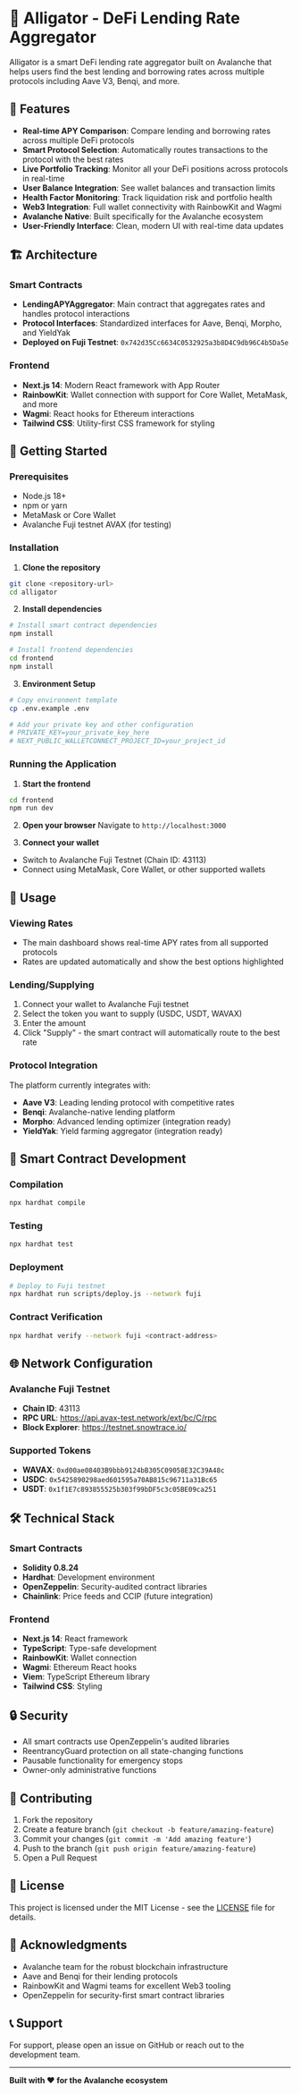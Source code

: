 # 🐊 Alligator - DeFi Lending Rate Aggregator

Alligator is a smart DeFi lending rate aggregator built on Avalanche that helps users find the best lending and borrowing rates across multiple protocols including Aave V3, Benqi, and more.

## 🌟 Features

- **Real-time APY Comparison**: Compare lending and borrowing rates across multiple DeFi protocols
- **Smart Protocol Selection**: Automatically routes transactions to the protocol with the best rates
- **Live Portfolio Tracking**: Monitor all your DeFi positions across protocols in real-time
- **User Balance Integration**: See wallet balances and transaction limits
- **Health Factor Monitoring**: Track liquidation risk and portfolio health
- **Web3 Integration**: Full wallet connectivity with RainbowKit and Wagmi
- **Avalanche Native**: Built specifically for the Avalanche ecosystem
- **User-Friendly Interface**: Clean, modern UI with real-time data updates

## 🏗️ Architecture

### Smart Contracts
- **LendingAPYAggregator**: Main contract that aggregates rates and handles protocol interactions
- **Protocol Interfaces**: Standardized interfaces for Aave, Benqi, Morpho, and YieldYak
- **Deployed on Fuji Testnet**: `0x742d35Cc6634C0532925a3b8D4C9db96C4b5Da5e`

### Frontend
- **Next.js 14**: Modern React framework with App Router
- **RainbowKit**: Wallet connection with support for Core Wallet, MetaMask, and more
- **Wagmi**: React hooks for Ethereum interactions
- **Tailwind CSS**: Utility-first CSS framework for styling

## 🚀 Getting Started

### Prerequisites
- Node.js 18+ 
- npm or yarn
- MetaMask or Core Wallet
- Avalanche Fuji testnet AVAX (for testing)

### Installation

1. **Clone the repository**
```bash
git clone <repository-url>
cd alligator
```

2. **Install dependencies**
```bash
# Install smart contract dependencies
npm install

# Install frontend dependencies
cd frontend
npm install
```

3. **Environment Setup**
```bash
# Copy environment template
cp .env.example .env

# Add your private key and other configuration
# PRIVATE_KEY=your_private_key_here
# NEXT_PUBLIC_WALLETCONNECT_PROJECT_ID=your_project_id
```

### Running the Application

1. **Start the frontend**
```bash
cd frontend
npm run dev
```

2. **Open your browser**
Navigate to `http://localhost:3000`

3. **Connect your wallet**
- Switch to Avalanche Fuji Testnet (Chain ID: 43113)
- Connect using MetaMask, Core Wallet, or other supported wallets

## 📱 Usage

### Viewing Rates
- The main dashboard shows real-time APY rates from all supported protocols
- Rates are updated automatically and show the best options highlighted

### Lending/Supplying
1. Connect your wallet to Avalanche Fuji testnet
2. Select the token you want to supply (USDC, USDT, WAVAX)
3. Enter the amount
4. Click "Supply" - the smart contract will automatically route to the best rate

### Protocol Integration
The platform currently integrates with:
- **Aave V3**: Leading lending protocol with competitive rates
- **Benqi**: Avalanche-native lending platform
- **Morpho**: Advanced lending optimizer (integration ready)
- **YieldYak**: Yield farming aggregator (integration ready)

## 🔧 Smart Contract Development

### Compilation
```bash
npx hardhat compile
```

### Testing
```bash
npx hardhat test
```

### Deployment
```bash
# Deploy to Fuji testnet
npx hardhat run scripts/deploy.js --network fuji
```

### Contract Verification
```bash
npx hardhat verify --network fuji <contract-address>
```

## 🌐 Network Configuration

### Avalanche Fuji Testnet
- **Chain ID**: 43113
- **RPC URL**: https://api.avax-test.network/ext/bc/C/rpc
- **Block Explorer**: https://testnet.snowtrace.io/

### Supported Tokens
- **WAVAX**: `0xd00ae08403B9bbb9124bB305C09058E32C39A48c`
- **USDC**: `0x5425890298aed601595a70AB815c96711a31Bc65`
- **USDT**: `0x1f1E7c893855525b303f99bDF5c3c05BE09ca251`

## 🛠️ Technical Stack

### Smart Contracts
- **Solidity 0.8.24**
- **Hardhat**: Development environment
- **OpenZeppelin**: Security-audited contract libraries
- **Chainlink**: Price feeds and CCIP (future integration)

### Frontend
- **Next.js 14**: React framework
- **TypeScript**: Type-safe development
- **RainbowKit**: Wallet connection
- **Wagmi**: Ethereum React hooks
- **Viem**: TypeScript Ethereum library
- **Tailwind CSS**: Styling

## 🔒 Security

- All smart contracts use OpenZeppelin's audited libraries
- ReentrancyGuard protection on all state-changing functions
- Pausable functionality for emergency stops
- Owner-only administrative functions

## 🤝 Contributing

1. Fork the repository
2. Create a feature branch (`git checkout -b feature/amazing-feature`)
3. Commit your changes (`git commit -m 'Add amazing feature'`)
4. Push to the branch (`git push origin feature/amazing-feature`)
5. Open a Pull Request

## 📄 License

This project is licensed under the MIT License - see the [LICENSE](LICENSE) file for details.

## 🙏 Acknowledgments

- Avalanche team for the robust blockchain infrastructure
- Aave and Benqi for their lending protocols
- RainbowKit and Wagmi teams for excellent Web3 tooling
- OpenZeppelin for security-first smart contract libraries

## 📞 Support

For support, please open an issue on GitHub or reach out to the development team.

---

**Built with ❤️ for the Avalanche ecosystem**
